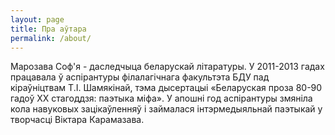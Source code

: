```yaml
---
layout: page
title: Пра аўтара
permalink: /about/
---
```


Марозава Соф'я - даследчыца беларускай літаратуры. У 2011-2013 гадах працавала ў аспірантуры філалагічнага факультэта БДУ пад кіраўніцтвам Т.І. Шамякінай, тэма дысертацыі «Беларуская проза 80-90 гадоў ХХ стагоддзя: паэтыка міфа». У апошні год аспірантуры змяніла кола навуковых зацікаўленняў і займалася інтэрмедыяльнай паэтыкай у творчасці Віктара Карамазава. 
